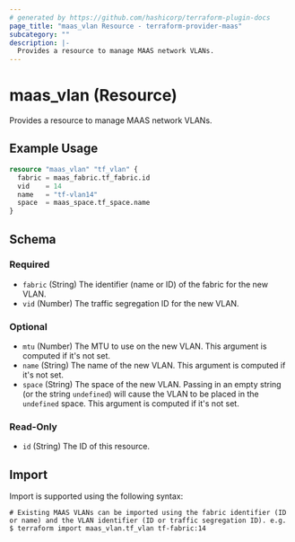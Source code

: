 ```yaml
---
# generated by https://github.com/hashicorp/terraform-plugin-docs
page_title: "maas_vlan Resource - terraform-provider-maas"
subcategory: ""
description: |-
  Provides a resource to manage MAAS network VLANs.
---
```


# maas_vlan (Resource)

Provides a resource to manage MAAS network VLANs.

## Example Usage

```terraform
resource "maas_vlan" "tf_vlan" {
  fabric = maas_fabric.tf_fabric.id
  vid    = 14
  name   = "tf-vlan14"
  space  = maas_space.tf_space.name
}
```

<!-- schema generated by tfplugindocs -->
## Schema

### Required

- `fabric` (String) The identifier (name or ID) of the fabric for the new VLAN.
- `vid` (Number) The traffic segregation ID for the new VLAN.

### Optional

- `mtu` (Number) The MTU to use on the new VLAN. This argument is computed if it's not set.
- `name` (String) The name of the new VLAN. This argument is computed if it's not set.
- `space` (String) The space of the new VLAN. Passing in an empty string (or the string `undefined`) will cause the VLAN to be placed in the `undefined` space. This argument is computed if it's not set.

### Read-Only

- `id` (String) The ID of this resource.

## Import

Import is supported using the following syntax:

```shell
# Existing MAAS VLANs can be imported using the fabric identifier (ID or name) and the VLAN identifier (ID or traffic segregation ID). e.g.
$ terraform import maas_vlan.tf_vlan tf-fabric:14
```
